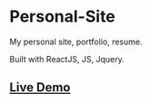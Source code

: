# Personal-Site
My personal site, portfolio, resume.

Built with ReactJS, JS, Jquery.

## [Live Demo](https://omer-sadeh.github.io/Personal-Site/)
